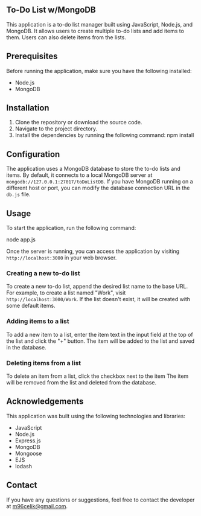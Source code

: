 ## To-Do List w/MongoDB

This application is a to-do list manager built using JavaScript, Node.js, and MongoDB. It allows users to create multiple to-do lists and add items to them. Users can also delete items from the lists.

## Prerequisites

Before running the application, make sure you have the following installed:

- Node.js
- MongoDB

## Installation

1. Clone the repository or download the source code.
2. Navigate to the project directory.
3. Install the dependencies by running the following command: npm install

## Configuration

The application uses a MongoDB database to store the to-do lists and items. By default, it connects to a local MongoDB server at `mongodb://127.0.0.1:27017/toDoListDB`. If you have MongoDB running on a different host or port, you can modify the database connection URL in the `db.js` file.

## Usage

To start the application, run the following command:

node app.js

Once the server is running, you can access the application by visiting `http://localhost:3000` in your web browser.

### Creating a new to-do list

To create a new to-do list, append the desired list name to the base URL. For example, to create a list named "Work", visit `http://localhost:3000/Work`. If the list doesn't exist, it will be created with some default items.

### Adding items to a list

To add a new item to a list, enter the item text in the input field at the top of the list and click the "+" button. The item will be added to the list and saved in the database.

### Deleting items from a list

To delete an item from a list, click the checkbox next to the item The item will be removed from the list and deleted from the database.


## Acknowledgements

This application was built using the following technologies and libraries:

- JavaScript
- Node.js
- Express.js
- MongoDB
- Mongoose
- EJS
- lodash

## Contact

If you have any questions or suggestions, feel free to contact the developer at [m96celik@gmail.com](mailto:m96celik@gmail.com).


